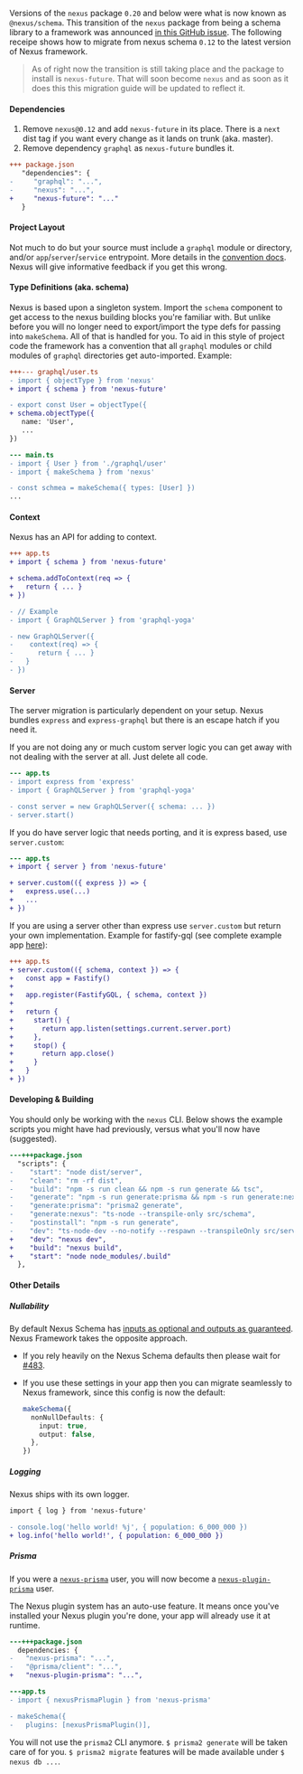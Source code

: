 Versions of the `nexus` package `0.20` and below were what is now known as `@nexus/schema`. This transition of the `nexus` package from being a schema library to a framework was announced [in this GitHub issue](https://github.com/prisma-labs/nexus/issues/373). The following receipe shows how to migrate from nexus schema `0.12` to the latest version of Nexus framework.

> As of right now the transition is still taking place and the package to install is `nexus-future`. That will soon become `nexus` and as soon as it does this this migration guide will be updated to reflect it.

#### Dependencies

1. Remove `nexus@0.12` and add `nexus-future` in its place. There is a `next` dist tag if you want every change as it lands on trunk (aka. master).
1. Remove dependency `graphql` as `nexus-future` bundles it.

```diff
+++ package.json
   "dependencies": {
-     "graphql": "...",
-     "nexus": "...",
+     "nexus-future": "..."
   }
```

#### Project Layout

Not much to do but your source must include a `graphql` module or directory, and/or `app`/`server`/`service` entrypoint. More details in the [convention docs](/references/conventions). Nexus will give informative feedback if you get this wrong.

#### Type Definitions (aka. schema)

Nexus is based upon a singleton system. Import the `schema` component to get access to the nexus building blocks you're familiar with. But unlike before you will no longer need to export/import the type defs for passing into `makeSchema`. All of that is handled for you. To aid in this style of project code the framework has a convention that all `graphql` modules or child modules of `graphql` directories get auto-imported. Example:

```diff
+++--- graphql/user.ts
- import { objectType } from 'nexus'
+ import { schema } from 'nexus-future'

- export const User = objectType({
+ schema.objectType({
   name: 'User',
   ...
})
```

```diff
--- main.ts
- import { User } from './graphql/user'
- import { makeSchema } from 'nexus'

- const schmea = makeSchema({ types: [User] })
...
```

#### Context

Nexus has an API for adding to context.

```diff
+++ app.ts
+ import { schema } from 'nexus-future'

+ schema.addToContext(req => {
+   return { ... }
+ })

- // Example
- import { GraphQLServer } from 'graphql-yoga'

- new GraphQLServer({
-    context(req) => {
-      return { ... }
-   }
- })
```

#### Server

The server migration is particularly dependent on your setup. Nexus bundles `express` and `express-graphql` but there is an escape hatch if you need it.

If you are not doing any or much custom server logic you can get away with not dealing with the server at all. Just delete all code.

```diff
--- app.ts
- import express from 'express'
- import { GraphQLServer } from 'graphql-yoga'

- const server = new GraphQLServer({ schema: ... })
- server.start()
```

If you do have server logic that needs porting, and it is express based, use `server.custom`:

```diff
--- app.ts
+ import { server } from 'nexus-future'

+ server.custom(({ express }) => {
+   express.use(...)
+   ...
+ })
```

If you are using a server other than express use `server.custom` but return your own implementation. Example for fastify-gql (see complete example app [here](https://github.com/graphql-nexus/examples/tree/master/custom-server-fastify-gql)):

```diff
+++ app.ts
+ server.custom(({ schema, context }) => {
+   const app = Fastify()
+
+   app.register(FastifyGQL, { schema, context })
+
+   return {
+     start() {
+       return app.listen(settings.current.server.port)
+     },
+     stop() {
+       return app.close()
+     }
+   }
+ })
```

#### Developing & Building

You should only be working with the `nexus` CLI. Below shows the example scripts you might have had previously, versus what you'll now have (suggested).

```diff
---+++package.json
  "scripts": {
-    "start": "node dist/server",
-    "clean": "rm -rf dist",
-    "build": "npm -s run clean && npm -s run generate && tsc",
-    "generate": "npm -s run generate:prisma && npm -s run generate:nexus",
-    "generate:prisma": "prisma2 generate",
-    "generate:nexus": "ts-node --transpile-only src/schema",
-    "postinstall": "npm -s run generate",
-    "dev": "ts-node-dev --no-notify --respawn --transpileOnly src/server",
+    "dev": "nexus dev",
+    "build": "nexus build",
+    "start": "node node_modules/.build"
  },
```

#### Other Details

##### Nullability

By default Nexus Schema has [inputs as optional and outputs as guaranteed](https://nexus.js.org/docs/getting-started#nullability-default-values). Nexus Framework takes the opposite approach.

- If you rely heavily on the Nexus Schema defaults then please wait for [#483](https://github.com/graphql-nexus/nexus-future/issues/483).
- If you use these settings in your app then you can migrate seamlessly to Nexus framework, since this config is now the default:

  ```ts
  makeSchema({
    nonNullDefaults: {
      input: true,
      output: false,
    },
  })
  ```

##### Logging

Nexus ships with its own logger.

```diff
import { log } from 'nexus-future'

- console.log('hello world! %j', { population: 6_000_000 })
+ log.info('hello world!', { population: 6_000_000 })
```

##### Prisma

If you were a [`nexus-prisma`](https://github.com/prisma-labs/nexus-prisma) user, you will now become a [`nexus-plugin-prisma`](https://github.com/graphql-nexus/plugin-prisma) user.

The Nexus plugin system has an auto-use feature. It means once you've installed your Nexus plugin you're done, your app will already use it at runtime.

```diff
---+++package.json
  dependencies: {
-   "nexus-prisma": "...",
-   "@prisma/client": "...",
+   "nexus-plugin-prisma": "...",
```

```diff
---app.ts
- import { nexusPrismaPlugin } from 'nexus-prisma'

- makeSchema({
-   plugins: [nexusPrismaPlugin()],
```

You will not use the `prisma2` CLI anymore. `$ prisma2 generate` will be taken
care of for you. `$ prisma2 migrate` features will be made available under `$ nexus db ...`.
